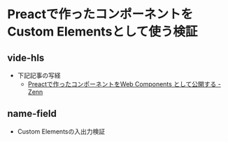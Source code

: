 # Preactで作ったコンポーネントをCustom Elementsとして使う検証

## vide-hls

- 下記記事の写経
    - [Preactで作ったコンポーネントをWeb Components として公開する - Zenn](https://zenn.dev/jj/articles/preact-web-components)

## name-field

- Custom Elementsの入出力検証
